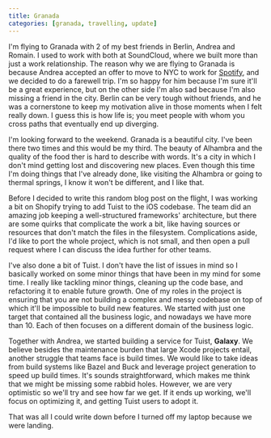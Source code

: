 ```yaml
---
title: Granada
categories: [granada, travelling, update]
---
```


I'm flying to Granada with 2 of my best friends in Berlin, Andrea and Romain.
I used to work with both at SoundCloud,
where we built more than just a work relationship.
The reason why we are flying to Granada is because Andrea accepted an offer to move to NYC to work for [Spotify](https://spotify.com),
and we decided to do a farewell trip.
I'm so happy for him because I'm sure it'll be a great experience,
but on the other side I'm also sad because I'm also missing a friend in the city.
Berlin can be very tough without friends,
and he was a cornerstone to keep my motivation alive in those moments when I felt really down.
I guess this is how life is;
you meet people with whom you cross paths that eventually end up diverging.

I'm looking forward to the weekend.
Granada is a beautiful city.
I've been there two times and this would be my third.
The beauty of Alhambra and the quality of the food ther is hard to describe with words.
It's a city in which I don't mind getting lost and discovering new places.
Even though this time I'm doing things that I've already done,
like visiting the Alhambra or going to thermal springs,
I know it won't be different,
and I like that.

Before I decided to write this random blog post on the flight,
I was working a bit on Shopify trying to add Tuist to the iOS codebase.
The team did an amazing job keeping a well-structured frameworks' architecture,
but there are some quirks that complicate the work a bit,
like having sources or resources that don't match the files in the filesystem.
Complications aside,
I'd like to port the whole project,
which is not small,
and then open a pull request where I can discuss the idea further for other teams.

I've also done a bit of Tuist.
I don't have the list of issues in mind so I basically worked on some minor things that have been in my mind for some time.
I really like tackling minor things,
cleaning up the code base,
and refactoring it to enable future growth.
One of my roles in the project is ensuring that you are not building a complex and messy codebase on top of which it'll be impossible to build new features.
We started with just one target that contained all the business logic,
and nowadays we have more than 10.
Each of then focuses on a different domain of the business logic.

Together with Andrea,
we started building a service for Tuist, **Galaxy**.
We believe besides the maintenance burden that large Xcode projects entail,
another struggle that teams face is build times.
We would like to take ideas from build systems like Bazel and Buck and leverage project generation to speed up build times.
It's sounds straightforward, which makes me think that we might be missing some rabbid holes.
However,
we are very optimistic so we'll try and see how far we get.
If it ends up working, we'll focus on optimizing it, and getting Tuist users to adopt it.

That was all I could write down before I turned off my laptop because we were landing.
